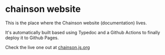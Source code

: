 # chainson website
This is the place where the Chainson website (documentation) lives.

It's automatically built based using Typedoc and a Github Actions to finally deploy it to Github Pages.

Check the live one out at [chainson.js.org](https://chainson.js.org)
